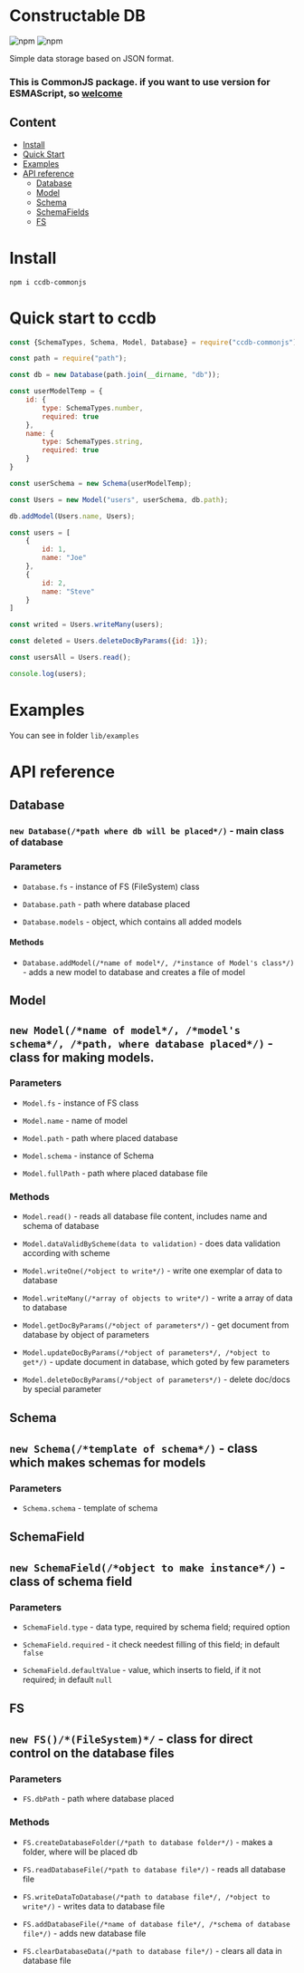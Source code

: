 # **C**onstru**c**table DB

![npm](https://img.shields.io/npm/dt/ccdb-commonjs)
![npm](https://img.shields.io/npm/v/ccdb-commonjs)

Simple data storage based on JSON format.

### This is CommonJS package. if you want to use version for ESMAScript, so [welcome](https://github.com/denkisil/ccdb)

## Content
- [Install](#install)
- [Quick Start](#quick-start-to-ccdb)
- [Examples](#examples)
- [API reference](#api-reference)
  - [Database](#database)
  - [Model](#model)
  - [Schema](#schema)
  - [SchemaFields](#schemafield)
  - [FS](#fs)

# Install
```
npm i ccdb-commonjs
```

# Quick start to ccdb
```js 
const {SchemaTypes, Schema, Model, Database} = require("ccdb-commonjs");

const path = require("path");

const db = new Database(path.join(__dirname, "db"));

const userModelTemp = {
	id: { 
		type: SchemaTypes.number,
		required: true
	},
	name: { 
		type: SchemaTypes.string,
		required: true
	}
}

const userSchema = new Schema(userModelTemp);

const Users = new Model("users", userSchema, db.path);

db.addModel(Users.name, Users);

const users = [
	{
		id: 1,
		name: "Joe"
	},
	{
		id: 2,
		name: "Steve"
	}
]

const writed = Users.writeMany(users);

const deleted = Users.deleteDocByParams({id: 1});

const usersAll = Users.read();

console.log(users);

```

# Examples

You can see in folder `lib/examples`

# API reference

## Database

### `new Database(/*path where db will be placed*/)` - main class of database

### Parameters
- `Database.fs` - instance of FS (FileSystem) class

- `Database.path` - path where database placed

- `Database.models` - object, which contains all added models

#### Methods
- `Database.addModel(/*name of model*/, /*instance of Model's class*/)` - adds a new model to database and creates a file of model

## Model

## `new Model(/*name of model*/, /*model's schema*/, /*path, where database placed*/)` - class for making models.

### Parameters
- `Model.fs` - instance of FS class

- `Model.name` - name of model

- `Model.path` - path where placed database

- `Model.schema` - instance of Schema

- `Model.fullPath` - path where placed database file

### Methods

- `Model.read()` - reads all database file content, includes name and schema of database

- `Model.dataValidByScheme(data to validation)` - does data validation according with scheme

- `Model.writeOne(/*object to write*/)` - write one exemplar of data to database

- `Model.writeMany(/*array of objects to write*/)` - write a array of data to database

- `Model.getDocByParams(/*object of parameters*/)` - get document from database by object of parameters

- `Model.updateDocByParams(/*object of parameters*/, /*object to get*/)` - update document in database, which goted by few parameters

- `Model.deleteDocByParams(/*object of parameters*/)` - delete doc/docs by special parameter

## Schema

## `new Schema(/*template of schema*/)` - class which makes schemas for models

### Parameters

- `Schema.schema` - template of schema

## SchemaField

## `new SchemaField(/*object to make instance*/)` - class of schema field

### Parameters

- `SchemaField.type` - data type, required by schema field; required option

- `SchemaField.required` - it check needest filling of this field; in default `false`
 
- `SchemaField.defaultValue` - value, which inserts to field, if it not required; in default `null`

## FS

## `new FS()/*(FileSystem)*/` - class for direct control on the database files

### Parameters

- `FS.dbPath` - path where database placed

### Methods

- `FS.createDatabaseFolder(/*path to database folder*/)` - makes a folder, where will be placed db

- `FS.readDatabaseFile(/*path to database file*/)` - reads all database file

- `FS.writeDataToDatabase(/*path to database file*/, /*object to write*/)` - writes data to database file

- `FS.addDatabaseFile(/*name of database file*/, /*schema of database file*/)` - adds new database file

- `FS.clearDatabaseData(/*path to database file*/)` - clears all data in database file

